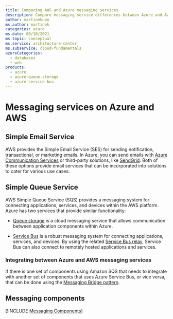 ```yaml
---
title: Comparing AWS and Azure messaging services
description: Compare messaging service differences between Azure and AWS. Know Azure equivalents for Simple Email Service, Simple Queue Service, and messaging components.
author: martinekuan
ms.author: martinek
categories: azure
ms.date: 08/10/2021
ms.topic: conceptual
ms.service: architecture-center
ms.subservice: cloud-fundamentals
azureCategories:
  - databases
  - web
products:
  - azure
  - azure-queue-storage
  - azure-service-bus
---
```


# Messaging services on Azure and AWS

## Simple Email Service

AWS provides the Simple Email Service (SES) for sending notification, transactional, or marketing emails. In Azure, you can send emails with [Azure Communication Services](https://azure.microsoft.com/products/communication-services) or third-party solutions, like [SendGrid](https://sendgrid.com/partners/azure). Both of these options provide email services that can be incorporated into solutions to cater for various use cases.

## Simple Queue Service

AWS Simple Queue Service (SQS) provides a messaging system for connecting applications, services, and devices within the AWS platform. Azure has two services that provide similar functionality:

- [Queue storage](/azure/storage/queues/storage-quickstart-queues-nodejs?tabs=passwordless%2Croles-azure-portal%2Cenvironment-variable-windows%2Csign-in-azure-cli) is a cloud messaging service that allows communication between application components within Azure.

- [Service Bus](https://azure.microsoft.com/services/service-bus) is a robust messaging system for connecting applications, services, and devices. By using the related [Service Bus relay](/azure/service-bus-relay/relay-what-is-it), Service Bus can also connect to remotely hosted applications and services.

### Integrating between Azure and AWS messaging services

If there is one set of components using Amazon SQS that needs to integrate with another set of components that uses Azure Service Bus, or vice versa, that can be done using the [Messaging Bridge pattern](/azure/architecture/patterns/messaging-bridge).

## Messaging components

[!INCLUDE [Messaging Components](../../includes/aws/messaging.md)]
